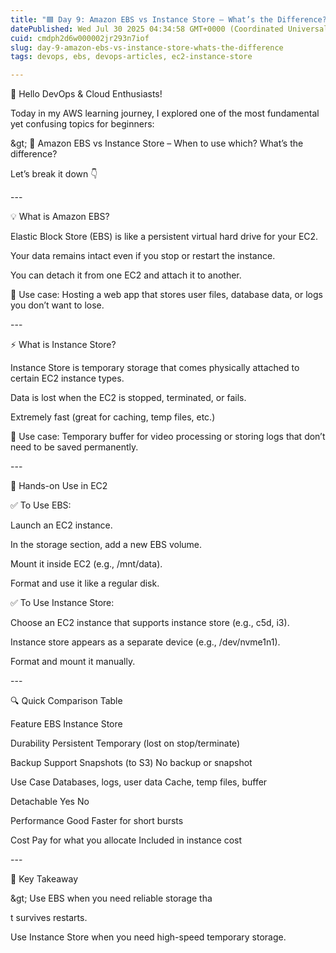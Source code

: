 ```yaml
---
title: "🟦 Day 9: Amazon EBS vs Instance Store – What’s the Difference?"
datePublished: Wed Jul 30 2025 04:34:58 GMT+0000 (Coordinated Universal Time)
cuid: cmdph2d6w000002jr293n7iof
slug: day-9-amazon-ebs-vs-instance-store-whats-the-difference
tags: devops, ebs, devops-articles, ec2-instance-store

---
```


👋 Hello DevOps & Cloud Enthusiasts!

Today in my AWS learning journey, I explored one of the most fundamental yet confusing topics for beginners:

\&gt; 🔄 Amazon EBS vs Instance Store – When to use which? What’s the difference?

Let’s break it down 👇

\---

💡 What is Amazon EBS?

Elastic Block Store (EBS) is like a persistent virtual hard drive for your EC2.

Your data remains intact even if you stop or restart the instance.

You can detach it from one EC2 and attach it to another.

🧰 Use case: Hosting a web app that stores user files, database data, or logs you don’t want to lose.

\---

⚡ What is Instance Store?

Instance Store is temporary storage that comes physically attached to certain EC2 instance types.

Data is lost when the EC2 is stopped, terminated, or fails.

Extremely fast (great for caching, temp files, etc.)

🧰 Use case: Temporary buffer for video processing or storing logs that don’t need to be saved permanently.

\---

🧪 Hands-on Use in EC2

✅ To Use EBS:

Launch an EC2 instance.

In the storage section, add a new EBS volume.

Mount it inside EC2 (e.g., /mnt/data).

Format and use it like a regular disk.

✅ To Use Instance Store:

Choose an EC2 instance that supports instance store (e.g., c5d, i3).

Instance store appears as a separate device (e.g., /dev/nvme1n1).

Format and mount it manually.

\---

🔍 Quick Comparison Table

Feature EBS Instance Store

Durability Persistent Temporary (lost on stop/terminate)

Backup Support Snapshots (to S3) No backup or snapshot

Use Case Databases, logs, user data Cache, temp files, buffer

Detachable Yes No

Performance Good Faster for short bursts

Cost Pay for what you allocate Included in instance cost

\---

🧠 Key Takeaway

\&gt; Use EBS when you need reliable storage tha

t survives restarts.

Use Instance Store when you need high-speed temporary storage.
